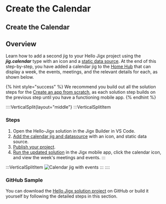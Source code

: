 # Create the Calendar

## Create the Calendar

## Overview

Learn how to add a second jig to your Hello Jigx project using the _**jig.calendar**_ type with an icon and a [static data source](https://docs.jigx.com/examples/static). At the end of this step-by-step, you have added a calendar jig to the [Home Hub](../../../building-apps-with-jigx/ui/home-hub/home-hub.md) that can display a week, the events, meetings, and the relevant details for each, as shown below.

{% hint style="success" %}
We recommend you build out all the solution steps for the [Create an app from scratch](create-the-calendar.md), as each solution step builds on the previous step until you have a functioning mobile app.
{% endhint %}

::::VerticalSplit{layout="middle"} :::VerticalSplitItem

### Steps

1. Open the Hello-Jigx solution in the Jigx Builder in VS Code.
2. [Add the calendar jig and datasource](add-the-calendar-jig-and-datasource.md) with an icon, and static data source.
3. [Publish your project](../create-data-form-_-list/publish-your-project.md).
4. [Run the updated solution](../run-the-updated-solution.md) in the Jigx mobile app, click the calendar icon, and view the week's meetings and events. :::

:::VerticalSplitItem ![Calendar jig with events](https://archbee-image-uploads.s3.amazonaws.com/x7vdIDH6-ScTprfmi2XXX/R9CqeoKT2Hkxo48LCWW0A_calendarlight.PNG) ::: ::::

### GitHub Sample

You can download the [Hello Jigx solution project](https://github.com/jigx-com/jigx-samples/tree/main/quickstart/hello-jigx-solution) on GitHub or build it yourself by following the detailed steps in this section.
